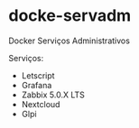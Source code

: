 # docke-servadm
Docker Serviços Administrativos

Serviços:
- Letscript
- Grafana
- Zabbix 5.0.X LTS
- Nextcloud
- Glpi


 

